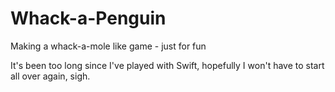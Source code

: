 # Whack-a-Penguin
Making a whack-a-mole like game - just for fun

It's been too long since I've played with Swift, hopefully I won't have to start all over again, sigh.
